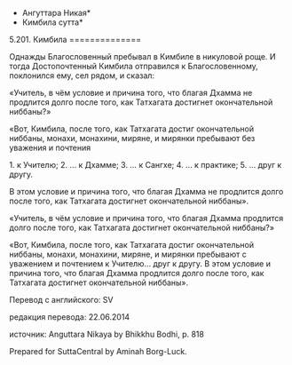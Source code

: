 * Ангуттара Никая*
* Кимбила сутта*

5\.201\. Кимбила
\=\=\=\=\=\=\=\=\=\=\=\=\=\=

Однажды Благословенный пребывал в Кимбиле в никуловой роще\. И тогда Достопочтенный Кимбила отправился к Благословенному, поклонился ему, сел рядом, и сказал:

«Учитель, в чём условие и причина того, что благая Дхамма не продлится долго после того, как Татхагата достигнет окончательной ниббаны?»

«Вот, Кимбила, после того, как Татхагата достиг окончательной ниббаны, монахи, монахини, миряне, и мирянки пребывают без уважения и почтения

1\. к Учителю;
2\. … к Дхамме;
3\. … к Сангхе;
4\. … к практике;
5\. … друг к другу\.

В этом условие и причина того, что благая Дхамма не продлится долго после того, как Татхагата достигнет окончательной ниббаны»\.

«Учитель, в чём условие и причина того, что благая Дхамма продлится долго после того, как Татхагата достигнет окончательной ниббаны?»

«Вот, Кимбила, после того, как Татхагата достиг окончательной ниббаны, монахи, монахини, миряне, и мирянки пребывают c уважением и почтением к Учителю… друг к другу\. В этом условие и причина того, что благая Дхамма продлится долго после того, как Татхагата достигнет окончательной ниббаны»\.

Перевод с английского: SV

редакция перевода: 22\.06\.2014

источник: Anguttara Nikaya by Bhikkhu Bodhi, p\. 818

Prepared for SuttaCentral by Aminah Borg\-Luck\.